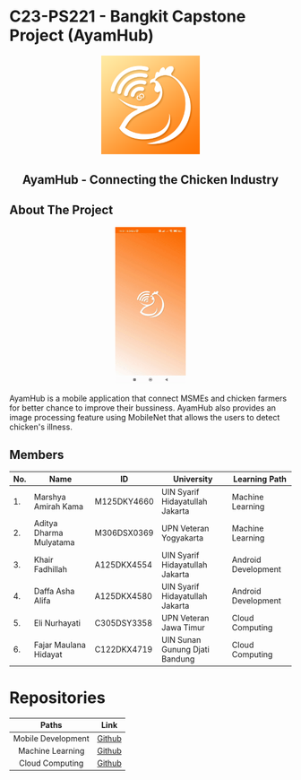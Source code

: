 # C23-PS221 - Bangkit Capstone Project (AyamHub)

<p align="center">
  <img width="35%" src="https://github.com/Bangkit-C23-PS221/AyamHub/blob/master/app/src/main/res/drawable/ic_apk.png" alt="AyamHub - Connecting the Chicken Industry"><br>
  <h2 align="center">AyamHub - Connecting the Chicken Industry</h2>
</p>

## About The Project

<p align="center">
  <img width="25%" src="https://github.com/Bangkit-C23-PS221/AyamHub/blob/master/app/src/main/res/drawable/app.gif"><br>
</p>
AyamHub is a mobile application that connect MSMEs and chicken farmers for better chance to improve their bussiness. AyamHub also provides an image processing feature using MobileNet that allows the users to detect chicken's illness.

## Members


|No.| Name        |ID           | University  | Learning Path|
|---| ------------- |-------------| -----|---|
|1.| Marshya Amirah Kama      | M125DKY4660 | UIN Syarif Hidayatullah Jakarta | Machine Learning
|2.| Aditya Dharma Mulyatama| M306DSX0369 |    UPN Veteran Yogyakarta | Machine Learning
|3.| Khair Fadhillah | A125DKX4554      | UIN Syarif Hidayatullah Jakarta| Android Development
|4.| Daffa Asha Alifa | A125DKX4580 | UIN Syarif Hidayatullah Jakarta | Android Development
|5.| Eli Nurhayati | C305DSY3358 |  UPN Veteran Jawa Timur | Cloud Computing
|6.| Fajar Maulana Hidayat  |C122DKX4719  |   UIN Sunan Gunung Djati Bandung | Cloud Computing

# Repositories

| Paths | Link |
| :---: | :---: |
| Mobile Development | [Github](https://github.com/Bangkit-C23-PS221/AyamHub) |
|  Machine Learning  |  [Github](https://github.com/Bangkit-C23-PS221/MachineLearning)  |
|   Cloud Computing  |   [Github](https://github.com/Bangkit-C23-PS221/CloudComputing)  |
